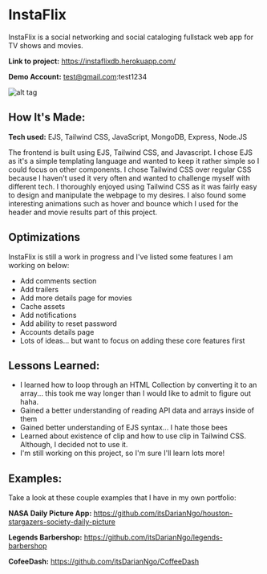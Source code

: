 # InstaFlix
InstaFlix is a social networking and social cataloging fullstack web app for TV shows and movies.

**Link to project:** https://instaflixdb.herokuapp.com/

**Demo Account:** test@gmail.com:test1234

![alt tag](https://i.imgur.com/E6Kyy2z.png)

## How It's Made:

**Tech used:** EJS, Tailwind CSS, JavaScript, MongoDB, Express, Node.JS

The frontend is built using EJS, Tailwind CSS, and Javascript. I chose EJS as it's a simple templating language and wanted to keep it rather simple so I could focus on other components. I chose Tailwind CSS over regular CSS because I haven't used it very often and wanted to challenge myself with different tech. I thoroughly enjoyed using Tailwind CSS as it was fairly easy to design and manipulate the webpage to my desires. I also found some interesting animations such as hover and bounce which I used for the header and movie results part of this project. 

## Optimizations
InstaFlix is still a work in progress and I've listed some features I am working on below:

- Add comments section
- Add trailers
- Add more details page for movies
- Cache assets
- Add notifications
- Add ability to reset password
- Accounts details page
- Lots of ideas... but want to focus on adding  these core features first

## Lessons Learned:

- I learned how to loop through an HTML Collection by converting it to an array... this took me way longer than I would like to admit to figure out haha.
- Gained a better understanding of reading API data and arrays inside of them
- Gained better understanding of EJS syntax... I hate those bees
- Learned about existence of clip and how to use clip in Tailwind CSS. Although, I decided not to use it.
- I'm still working on this project, so I'm sure I'll learn lots more!

## Examples:
Take a look at these couple examples that I have in my own portfolio:

**NASA Daily Picture App:** https://github.com/itsDarianNgo/houston-stargazers-society-daily-picture

**Legends Barbershop:** https://github.com/itsDarianNgo/legends-barbershop

**CofeeDash:** https://github.com/itsDarianNgo/CoffeeDash



